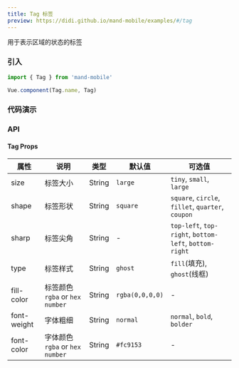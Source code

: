 ```yaml
---
title: Tag 标签
preview: https://didi.github.io/mand-mobile/examples/#/tag
---
```


用于表示区域的状态的标签

### 引入

```javascript
import { Tag } from 'mand-mobile'

Vue.component(Tag.name, Tag)
```

### 代码演示
<!-- DEMO -->

### API

#### Tag Props
|属性 | 说明 | 类型 | 默认值 |可选值|
|----|-----|------|------|------|
|size|标签大小|String|`large`|`tiny`, `small`, `large`|
|shape|标签形状|String|`square`|`square`, `circle`, `fillet`, `quarter`, `coupon`|
|sharp|标签尖角|String|-|`top-left`, `top-right`, `bottom-left`, `bottom-right`|
|type|标签样式|String|`ghost`|`fill`(填充), `ghost`(线框)|
|fill-color|标签颜色`rgba` or `hex number`|String|`rgba(0,0,0,0)`|-|
|font-weight|字体粗细|String|`normal`|`normal`, `bold`, `bolder`|
|font-color|字体颜色`rgba` or `hex number`|String|`#fc9153`|-|
